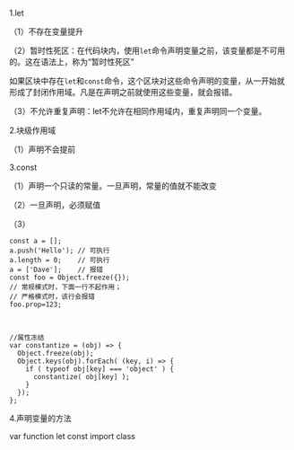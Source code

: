 1.let

（1）不存在变量提升

（2）暂时性死区：在代码块内，使用`let`命令声明变量之前，该变量都是不可用的。这在语法上，称为“暂时性死区”

如果区块中存在`let`和`const`命令，这个区块对这些命令声明的变量，从一开始就形成了封闭作用域。凡是在声明之前就使用这些变量，就会报错。

（3）不允许重复声明：let不允许在相同作用域内，重复声明同一个变量。

2.块级作用域

（1）声明不会提前

3.const

（1）声明一个只读的常量。一旦声明，常量的值就不能改变

（2）一旦声明，必须赋值

（3）

```
const a = [];
a.push('Hello'); // 可执行
a.length = 0;    // 可执行
a = ['Dave'];    // 报错
const foo = Object.freeze({});
// 常规模式时，下面一行不起作用；
// 严格模式时，该行会报错
foo.prop=123;



//属性冻结
var constantize = (obj) => {
  Object.freeze(obj);
  Object.keys(obj).forEach( (key, i) => {
    if ( typeof obj[key] === 'object' ) {
      constantize( obj[key] );
    }
  });
};
```

4.声明变量的方法

var  function   let    const     import    class

